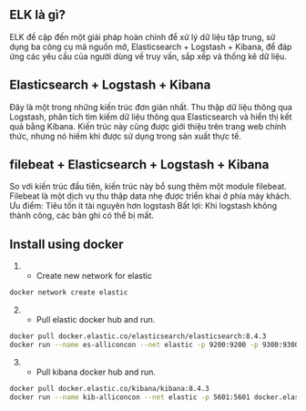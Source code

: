 ## ELK là gì?
ELK đề cập đến một giải pháp hoàn chỉnh để xử lý dữ liệu tập trung, sử dụng ba công cụ mã nguồn mở, Elasticsearch + Logstash + Kibana, để đáp ứng các yêu cầu của người dùng về truy vấn, sắp xếp và thống kê dữ liệu.

## Elasticsearch + Logstash + Kibana
Đây là một trong những kiến ​​trúc đơn giản nhất. Thu thập dữ liệu thông qua Logstash, phân tích tìm kiếm dữ liệu thông qua Elasticsearch và hiển thị kết quả bằng Kibana. Kiến trúc này cũng được giới thiệu trên trang web chính thức, nhưng nó hiếm khi được sử dụng trong sản xuất thực tế.

## filebeat + Elasticsearch + Logstash + Kibana

So với kiến ​​trúc đầu tiên, kiến ​​trúc này bổ sung thêm một module  filebeat. Filebeat là một dịch vụ thu thập data nhẹ được triển khai ở phía máy khách.
Ưu điểm: Tiêu tốn ít tài nguyên hơn logstash
Bất lợi: Khi logstash không thành công, các bản ghi có thể bị mất.

## Install using docker
1. - Create new network for elastic
```bash
docker network create elastic
```
2. - Pull elastic docker hub and run.
```bash
docker pull docker.elastic.co/elasticsearch/elasticsearch:8.4.3
docker run --name es-alliconcon --net elastic -p 9200:9200 -p 9300:9300 -it docker.elastic.co/elasticsearch/elasticsearch:8.4.3
```
3. - Pull kibana docker hub and run.
```bash
docker pull docker.elastic.co/kibana/kibana:8.4.3
docker run --name kib-alliconcon --net elastic -p 5601:5601 docker.elastic.co/kibana/kibana:8.4.3
```